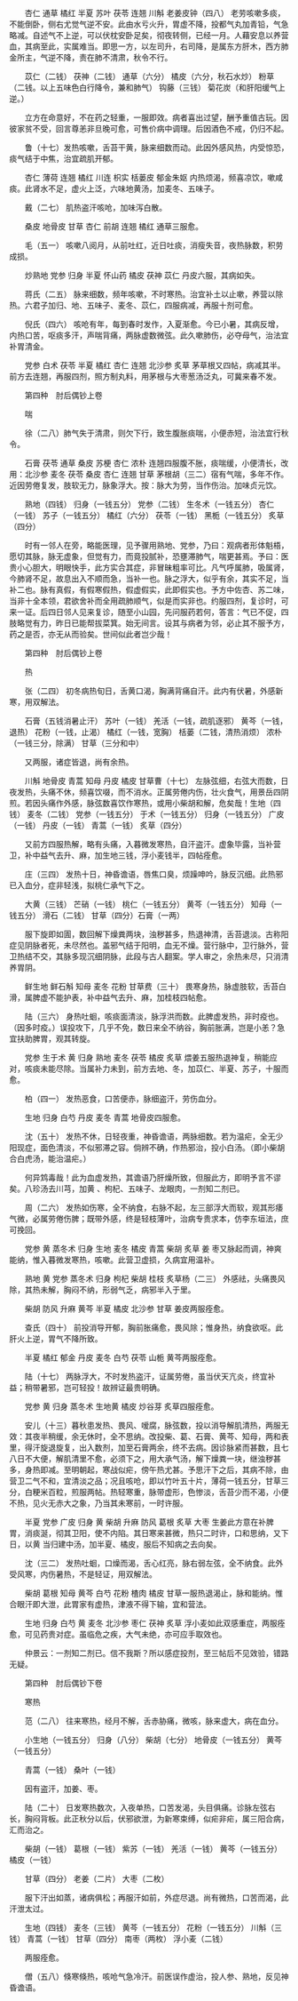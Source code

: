 <!-- { "loadSidebar": true } -->
　　杏仁 通草 橘红 半夏 苏叶 茯苓 连翘 川斛 老姜皮钟（四八） 老劳咳嗽多痰，不能倒卧，侧右尤觉气逆不安。此由水亏火升，胃虚不降，投都气丸加青铅，气急略减。自述气不上逆，可以伏枕安卧足矣，彻夜转侧，已经一月。人藉安息以养营血，其病至此，实属难当。即思一方，以左司升，右司降，是属东方肝木，西方肺金所主，气逆不降，责在肺不清肃，秋令不行。

　　苡仁（二钱） 茯神（二钱） 通草（六分） 橘皮（六分，秋石水炒） 粉草（二钱。以上五味色白行降令，兼和肺气） 钩藤（三钱） 菊花炭（和肝阳缓气上逆。）

　　立方在命意好，不在药之轻重，一服即效。病者喜出过望，酬予重值古玩。因彼家贫不受，回言尊恙非旦晚可愈，可售价病中调理。后因酒色不戒，仍归不起。

　　鲁（十七）发热咳嗽，舌苔干黄，脉来细数而动。此因外感风热，内受惊恐，痰气结于中焦，治宜疏肌开郁。

　　杏仁 薄荷 连翘 橘红 川连 枳实 栝蒌皮 郁金朱妪 内热烦渴，频喜凉饮，嗽咸痰。此肾水不足，虚火上泛，六味地黄汤，加麦冬、五味子。

　　戴（二七） 肌热盗汗咳呛，加味泻白散。

　　桑皮 地骨皮 甘草 杏仁 前胡 连翘 橘红 通草三服愈。

　　毛（五一） 咳嗽八阅月，从前吐红，近日吐痰，消瘦失音，夜热脉数，积劳成损。

　　炒熟地 党参 归身 半夏 怀山药 橘皮 茯神 苡仁 丹皮六服，其病如失。

　　蒋氏（二五） 脉来细数，频年咳嗽，不时寒热。治宜补土以止嗽，养营以除热。六君子加归、地、五味子、麦冬、苡仁，四服病减，再服十剂可愈。

　　倪氏（四六） 咳呛有年，每到春时发作，入夏渐愈。今已小暑，其病反增，内热口苦，呕痰多汗，声喘背痛，两脉虚数微弦。此久嗽肺伤，必夺母气，治法宜补胃清金。

　　党参 白术 茯苓 半夏 橘红 杏仁 连翘 北沙参 炙草 茅草根又四帖，病减其半。前方去连翘，再服四剂，照方制丸料，用茅根与大枣葱汤泛丸，可冀来春不发。

　　第四种　肘后偶钞上卷

　　喘

　　徐（二八）肺气失于清肃，则欠下行，致生腹胀痰喘，小便赤短，治法宜行秋令。

　　石膏 茯苓 通草 桑皮 苏梗 杏仁 浓朴 连翘四服腹不胀，痰喘缓，小便清长，改用：北沙参 麦冬 茯苓 桑皮 杏仁 连翘 甘草 茅根胡（三二）宿有气喘，多年不作。近因劳倦复发，肢软无力，脉象浮大。按：脉大为劳，当作伤治。加味贞元饮。

　　熟地（四钱） 归身（一钱五分） 党参（二钱） 生冬术（一钱五分） 杏仁（一钱） 苏子（一钱五分） 橘红（六分） 茯苓（一钱） 黑栀（一钱五分） 炙草（四分）

　　时有一邻人在旁，略能医理，见予骤用熟地、党参，乃曰：观病者形体魁梧，愿切其脉，脉无虚象，但觉有力，而竟投腻补，恐壅滞肺气，喘更甚焉。予曰：医贵小心胆大，明眼快手，此方实合其症，非冒昧粗率可比。凡气呼属肺，吸属肾，今肺肾不足，故息出入不顺而急，当补一也。脉之浮大，似乎有余，其实不足，当补二也。脉有真假，有假寒假热，假虚假实，此即假实也。予方中佐杏、苏二味，当非十全本领，君欲舍补而全用疏肺顺气，似是而实非也。约服四剂，复诊时，可来一证。后四日邻人见来复诊，随至小山园，先问服药若何，答言：气已不促，四肢略觉有力，昨日已能帮拔菜箕。始无间言。设其与病者为邻，必止其不服予方，药之是否，亦无从而验矣。世间似此者岂少哉！

　　第四种　肘后偶钞上卷

　　热

　　张（二四） 初冬病热旬日，舌黄口渴，胸满背痛自汗。此内有伏暑，外感新寒，用双解法。

　　石膏（五钱消暑止汗） 苏叶（一钱） 羌活（一钱，疏肌逐邪） 黄芩（一钱，退热） 花粉（一钱，止渴） 橘红（一钱，宽胸） 栝蒌（二钱，清热消烦） 浓朴（一钱三分，除满） 甘草（三分和中）

　　又两服，诸症皆退，尚有余热。

　　川斛 地骨皮 青蒿 知母 丹皮 橘皮 甘草曹（十七） 左脉弦细，右弦大而数，日夜发热，头痛不休，频喜饮啜，而不消水。正属劳倦内伤，壮火食气，用景岳四阴煎。若因头痛作外感，脉弦数喜饮作寒热，或用小柴胡和解，危矣哉！生地（四钱） 麦冬（二钱） 党参（一钱五分） 于术（一钱五分） 归身（一钱五分） 广皮（一钱） 丹皮（一钱） 青蒿（一钱） 炙草（四分）

　　又前方四服热解，略有头痛，入暮微发寒热，自汗盗汗。虚象毕露，当补营卫，补中益气去升、麻，加生地三钱，浮小麦钱半，四帖痊愈。

　　庄（三四） 发热十日，神昏谵语，唇焦口臭，烦躁呻吟，脉反沉细。此热邪已入血分，症非轻浅，拟桃仁承气下之。

　　大黄（三钱） 芒硝（一钱） 桃仁（一钱五分） 黄芩（一钱五分） 知母（一钱五分） 滑石（二钱） 甘草（四分）石膏（一两）

　　服下旋即如圊，数回解下燥粪两块，浊秽甚多，热退神清，舌苔退淡。古称阳症见阴脉者死，未尽然也。盖邪气结于阳明，血无不燥。营行脉中，卫行脉外，营卫热结不交，其脉多现沉细阴脉，此段与古人翻案。学人审之，余热未尽，只消清养胃阴。

　　鲜生地 鲜石斛 知母 麦冬 花粉 甘草费（三十） 畏寒身热，脉虚肢软，舌苔白滑，属脾虚不能护表，补中益气去升、麻，加桂枝四帖愈。

　　陆（三六） 身热吐蛔，咳痰面清淡，脉浮洪而数。此脾虚发热，非时疫也。（因多时疫。）误投攻下，几乎不免，数日来全不纳谷，胸前胀满，岂是小恙？急宜扶助脾胃，观其转旋。

　　党参 生于术 黄 归身 熟地 麦冬 茯苓 橘皮 炙草 煨姜五服热退神复，稍能应对，咳痰未能尽除。当属补力未到，前方去地、冬，加苡仁、半夏、苏子，十服而愈。

　　柏（四一） 发热恶食，口苦便赤，脉细盗汗，劳伤血分。

　　生地 归身 白芍 丹皮 麦冬 青蒿 地骨皮四服愈。

　　沈（五十） 发热不休，日轻夜重，神昏谵语，两脉细数。若为温疟，全无少阳现症，面色清淡，不似邪滞之容。倘辨不确，作热邪治，投小白汤。（即小柴胡合白虎汤，能治温疟。）

　　何异鸩毒哉！此为血虚发热，其谵语乃肝燥所致，但服此方，即明予言不谬矣。八珍汤去川芎，加黄 、枸杞、五味子、龙眼肉，一剂知二剂已。

　　周（二六） 发热如伤寒，全不纳食，右脉不起，左三部浮大而软，观其形痿气微，必属劳倦伤脾；既带外感，终是轻枝薄叶，治病专贵求本，仿李东垣法，庶可挽回。

　　党参 黄 蒸冬术 归身 生地 麦冬 橘皮 青蒿 柴胡 炙草 姜 枣又脉起而调，神爽能纳，惟入暮微发寒热，咳嗽。此营卫虚损，久病宜用温补。

　　熟地 黄 党参 蒸冬术 归身 枸杞 柴胡 桂枝 炙草杨（二三） 外感祛，头痛畏风除，其热未解，胸闷不纳，形弱气乏，病邪半入于里。

　　柴胡 防风 升麻 黄芩 半夏 橘皮 北沙参 甘草 姜皮两服痊愈。

　　查氏（四十） 前投消导开郁，胸前胀痛愈，畏风除；惟身热，纳食欲呕。此肝火上逆，胃气不降所致。

　　半夏 橘红 郁金 丹皮 麦冬 白芍 茯苓 山栀 黄芩两服痊愈。

　　陆（十七） 两脉浮大，不时发热盗汗，证属劳倦，虽当伏天亢炎，终宜补益；稍带暑邪，岂可轻投！故辨证最贵明确。

　　党参 黄 归身 蒸冬术 生地黄 橘皮 炒谷芽 炙草四服痊愈。

　　安儿（十三）暮秋患发热、畏风、嗳腐，脉弦数，投以消导解肌清热，两服无效：其夜半稍缓，余无休时，全不思纳。改投柴、葛、石膏、黄芩、知母，两和表里，得汗旋退旋复，出入数剂，加至石膏两余，终不去病。因诊脉紧而甚数，且七八日不大便，解肌清里不愈，必须下之，用大承气汤，解下燥粪一块，继浊秽甚多，身热即减。至明朝起，寒战似疟，傍午热尤甚。予思汗下之后，其病不除，由营卫二气不和，宜清淡之品；况且咳呛，即以竹叶五十片，薄荷一钱五分，甘草三分，白粳米百粒，煎服两帖。热轻寒重，脉带虚形，色惨淡，舌苔少而不渴，小便不热，见火无赤大之象，乃当其未寒前，一时许服。

　　半夏 党参 广皮 归身 黄 柴胡 升麻 防风 葛根 炙草 大枣 生姜此方意在补脾胃，消痰涎，彻其卫阳，使不内陷。其日寒来甚微，热只二时许，口和思纳，又下日，以黄 当归建中汤，加半夏、橘皮，服后不知病之去向矣。

　　沈（三二） 发热吐蛔，口燥而渴，舌心红亮，脉右弱左弦，全不纳食。此外受风寒，内伤暑热，不是轻证，用双解法。

　　柴胡 葛根 知母 黄芩 白芍 花粉 楂肉 橘皮 甘草一服热退渴止，脉和能纳。惟合眼汗即大泄，此胃家有虚热，津液不得下输，宜和营法。

　　生地 归身 白芍 黄 麦冬 北沙参 枣仁 茯神 炙草 浮小麦如此双感重症，两服痊愈，可见药贵对症。虽临危之疾，大气未绝，亦可应手取效也。

　　仲景云：一剂知二剂已。信不我斯？所以感症投剂，至三帖后不见效验，错路无疑。

　　第四种　肘后偶钞下卷

　　寒热

　　范（二八） 往来寒热，经月不解，舌赤胁痛，微咳，脉来虚大，病在血分。

　　小生地（一钱五分） 归身（八分） 柴胡（七分） 地骨皮（一钱五分） 黄芩（一钱五分）

　　青蒿（一钱） 桑叶（一钱）

　　因有盗汗，加姜、枣。

　　陆（二十） 日发寒热数次，入夜单热，口苦发渴，头目俱痛。诊脉左弦右长，胸闷背板。此正秋分以后，伏邪欲泄，为新寒束缚，似疟非疟，属三阳合病，汇而治之。

　　柴胡（一钱） 葛根（一钱） 紫苏（一钱） 羌活（一钱） 黄芩（一钱五分） 橘皮（一钱）

　　甘草（四分） 老姜（二片） 大枣（二枚）

　　服下汗出如蒸，诸病俱松；再服汗如前，外症尽退。尚有微热，口苦而渴，此汗泄太过。

　　生地（四钱） 麦冬（三钱） 黄芩（一钱五分） 花粉（一钱五分） 川斛（三钱） 青蒿（一钱） 甘草（四分） 南枣（两枚） 浮小麦（二钱）

　　两服痊愈。

　　僧（五八）倏寒倏热，咳呛气急冷汗。前医误作虚治，投人参、熟地，反见神昏谵语。

